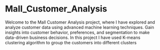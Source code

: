 # Mall_Customer_Analysis
Welcome to the Mall Customer Analysis project, where I have explored and analyze customer data using advanced machine learning techniques. Gain insights into customer behavior, preferences, and segmentation to make data-driven business decisions. In this project I have used K-means clustering algorithm to group the customers into different clusters

